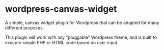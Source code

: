 wordpress-canvas-widget
=======================

A simple, canvas widget plugin for Wordpress that can be adapted for many different purposes.

This plugin will work with any "pluggable" Wordpress theme, and is built to execute simple PHP or HTML code based on user input.
